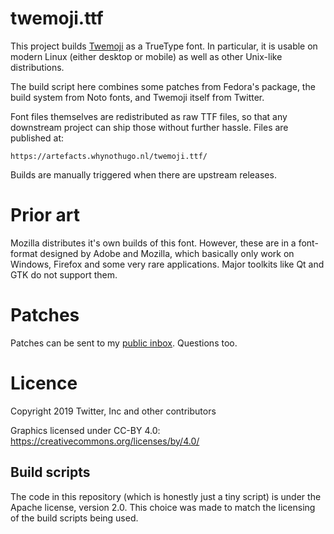 # twemoji.ttf

This project builds [Twemoji](https://github.com/twitter/twemoji) as a TrueType
font. In particular, it is usable on modern Linux (either desktop or mobile) as
well as other Unix-like distributions.

The build script here combines some patches from Fedora's package, the build
system from Noto fonts, and Twemoji itself from Twitter.

Font files themselves are redistributed as raw TTF files, so that any
downstream project can ship those without further hassle. Files are published
at:

    https://artefacts.whynothugo.nl/twemoji.ttf/

Builds are manually triggered when there are upstream releases.

# Prior art

Mozilla distributes it's own builds of this font. However, these are in a
font-format designed by Adobe and Mozilla, which basically only work on
Windows, Firefox and some very rare applications. Major toolkits like Qt and
GTK do not support them.

# Patches

Patches can be sent to my [public inbox]. Questions too.

[public inbox]: https://lists.sr.ht/~whynothugo/public-inbox

# Licence

Copyright 2019 Twitter, Inc and other contributors

Graphics licensed under CC-BY 4.0: https://creativecommons.org/licenses/by/4.0/

## Build scripts

The code in this repository (which is honestly just a tiny script) is under the
Apache license, version 2.0. This choice was made to match the licensing of the
build scripts being used.
